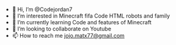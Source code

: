 - 👋 Hi, I’m @Codejordan7
- 👀 I’m interested in  Minecraft fifa Code HTML robots and family
- 🌱 I’m currently learning Code and features of Minecraft
- 💞️ I’m looking to collaborate on Youtube 
- 📫 How to reach me jojo.matx77@gmail.com

<!---
Codejordan7/Codejordan7 is a ✨ special ✨ repository because its `README.md` (this file) appears on your GitHub profile.
You can click the Preview link to take a look at your changes.
--->
